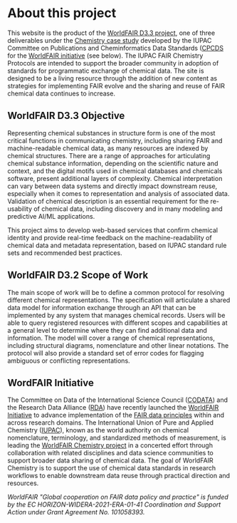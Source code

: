 # About this project 

This website is the product of the [WorldFAIR D3.3 project](https://iupac.org/project/2022-028-1-024/), one of three deliverables under the [Chemistry case study](https://worldfair-project.eu/case-studies-of-worldfair/#chemistry) developed by the IUPAC Committee on Publications and Cheminformatics Data Standards ([CPCDS]([https://iupac.org/](https://iupac.org/body/024/)) for the [WorldFAIR initiative](https://worldfair-project.eu/) (see below). The IUPAC FAIR Chemistry Protocols are intended to support the broader community in adoption of standards for programmatic exchange of chemical data. The site is designed to be a living resource through the addition of new content as strategies for implementing FAIR evolve and the sharing and reuse of FAIR chemical data continues to increase.

## WorldFAIR D3.3 Objective
Representing chemical substances in structure form is one of the most critical functions in communicating chemistry, including sharing FAIR and machine-readable chemical data, as many resources are indexed by chemical structures. There are a range of approaches for articulating chemical substance information, depending on the scientific nature and context, and the digital motifs used in chemical databases and chemicals software, present additional layers of complexity. Chemical interpretation can vary between data systems and directly impact downstream reuse, especially when it comes to representation and analysis of associated data. Validation of chemical description is an essential requirement for the re-usability of chemical data, including discovery and in many modeling and predictive AI/ML applications.

This project aims to develop web-based services that confirm chemical identity and provide real-time feedback on the machine-readability of chemical data and metadata representation, based on IUPAC standard rule sets and recommended best practices.

## WorldFAIR D3.2 Scope of Work
The main scope of work will be to define a common protocol for resolving different chemical representations. The specification will articulate a shared data model for information exchange through an API that can be implemented by any system that manages chemical records. Users will be able to query registered resources with different scopes and capabilities at a general level to determine where they can find additional data and information. The model will cover a range of chemical representations, including structural diagrams, nomenclature and other linear notations. The protocol will also provide a standard set of error codes for flagging ambiguous or conflicting representations.

## WordFAIR Initiative
The Committee on Data of the International Science Council ([CODATA](https://codata.org/)) and the Research Data Alliance ([RDA](https://rd-alliance.org/)) have recently launched the [WorldFAIR Initiative](https://worldfair-project.eu/) to advance implementation of the [FAIR data principles](https://force11.org/info/the-fair-data-principles/) within and across research domains. The International Union of Pure and Applied Chemistry ([IUPAC](https://iupac.org/)), known as the world authority on chemical nomenclature, terminology, and standardized methods of measurement, is leading the [WorldFAIR Chemistry project](https://iupac.org/project/2022-012-1-024) in a concerted effort through collaboration with related disciplines and data science communities to support broader data sharing of chemical data. The goal of WorldFAIR Chemistry is to support the use of chemical data standards in research workflows to enable downstream data reuse through practical direction and resources.

*WorldFAIR "Global cooperation on FAIR data policy and practice" is funded by the EC HORIZON-WIDERA-2021-ERA-01-41 Coordination and Support Action under Grant Agreement No. 101058393.*
